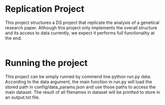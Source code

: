 # Replication Project
This project structures a DS project that replicate the analysis of a genetical research paper. Although this project only implements the overall structure and its access to data currently, we expect it performs full functionality at the end.
<br/><br/>
# Running the project
This project can be simply runned by commend line python run.py data. According to the data argument, the main function in run.py will load the stored path in config/data_params.json and use those paths to access the main dataset. The result of all filenames in dataset will be printted to store in an output.txt file.
